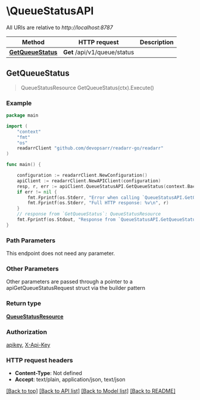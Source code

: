 # \QueueStatusAPI

All URIs are relative to *http://localhost:8787*

Method | HTTP request | Description
------------- | ------------- | -------------
[**GetQueueStatus**](QueueStatusAPI.md#GetQueueStatus) | **Get** /api/v1/queue/status | 



## GetQueueStatus

> QueueStatusResource GetQueueStatus(ctx).Execute()



### Example

```go
package main

import (
	"context"
	"fmt"
	"os"
	readarrClient "github.com/devopsarr/readarr-go/readarr"
)

func main() {

	configuration := readarrClient.NewConfiguration()
	apiClient := readarrClient.NewAPIClient(configuration)
	resp, r, err := apiClient.QueueStatusAPI.GetQueueStatus(context.Background()).Execute()
	if err != nil {
		fmt.Fprintf(os.Stderr, "Error when calling `QueueStatusAPI.GetQueueStatus``: %v\n", err)
		fmt.Fprintf(os.Stderr, "Full HTTP response: %v\n", r)
	}
	// response from `GetQueueStatus`: QueueStatusResource
	fmt.Fprintf(os.Stdout, "Response from `QueueStatusAPI.GetQueueStatus`: %v\n", resp)
}
```

### Path Parameters

This endpoint does not need any parameter.

### Other Parameters

Other parameters are passed through a pointer to a apiGetQueueStatusRequest struct via the builder pattern


### Return type

[**QueueStatusResource**](QueueStatusResource.md)

### Authorization

[apikey](../README.md#apikey), [X-Api-Key](../README.md#X-Api-Key)

### HTTP request headers

- **Content-Type**: Not defined
- **Accept**: text/plain, application/json, text/json

[[Back to top]](#) [[Back to API list]](../README.md#documentation-for-api-endpoints)
[[Back to Model list]](../README.md#documentation-for-models)
[[Back to README]](../README.md)

